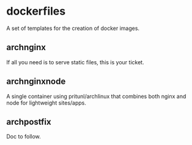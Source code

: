 # dockerfiles

A set of templates for the creation of docker images.

## archnginx

If all you need is to serve static files, this is your ticket.

## archnginxnode

A single container using pritunl/archlinux that combines both nginx and node for lightweight sites/apps.

## archpostfix

Doc to follow.
